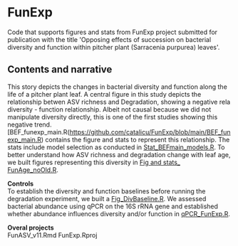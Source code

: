 # FunExp
Code that supports figures and stats from FunExp project submitted for publication with the title 'Opposing effects of succession on bacterial diversity and function within pitcher plant (Sarracenia purpurea) leaves'. 

## Contents and narrative
This story depicts the changes in bacterial diversity and function along the life of a pitcher plant leaf. A central figure in this study depicts the relationship betwen ASV richness and Degradation, showing a negative rela diversity - function relationship. Albeit not causal because we did not manipulate diversity directly, this is one of the first studies showing this negative trend.  [BEF_funexp_main.R(https://github.com/catalicu/FunExp/blob/main/BEF_funexp_main.R) contains the figure and stats to represent this relationship. The stats include model selection as conducted in [Stat_BEFmain_models.R](https://github.com/catalicu/FunExp/blob/main/Stat_BEFmain_models.R).
To better understand how ASV richness and degradation change with leaf age, we built figures representing this diversity in 
[Fig and stats_ FunAge_noOld.R](https://github.com/catalicu/FunExp/blob/main/Fig_and_stats_FunAge_noOld.R). 

**Controls**  
To establish the diversity and function baselines before running the degradation experiment, we built a [Fig_DivBaseline.R](https://github.com/catalicu/FunExp/blob/main/Fig_DivBaseline.R). 
We assessed bacterial abundance using qPCR on the 16S rRNA gene and established whether abundance influences diversity and/or function in [qPCR_FunExp.R](https://github.com/catalicu/FunExp/blob/main/qPCR_FunExp.Rmd).  

**Overal projects**   
FunASV_v11.Rmd
FunExp.Rproj


